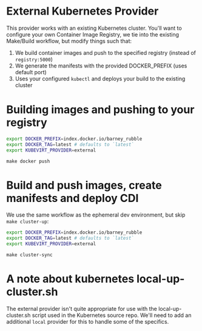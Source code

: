 # External Kubernetes Provider

This provider works with an existing Kubernetes cluster.  You'll want to configure your own
Container Image Registry, we tie into the existing Make/Build workflow, but modify things
such that:
1. We build container images and push to the specified registry (instead of `registry:5000`)
2. We generate the manifests with the provided DOCKER_PREFIX (uses default port)
3. Uses your configured `kubectl` and deploys your build to the existing cluster

# Building images and pushing to your registry

```bash
export DOCKER_PREFIX=index.docker.io/barney_rubble
export DOCKER_TAG=latest # defaults to `latest`
export KUBEVIRT_PROVIDER=external
```

`make docker push`

# Build and push images, create manifests and deploy CDI

We use the same workflow as the ephemeral dev environment, but skip `make cluster-up`:

```bash
export DOCKER_PREFIX=index.docker.io/barney_rubble
export DOCKER_TAG=latest # defaults to `latest`
export KUBEVIRT_PROVIDER=external
```

`make cluster-sync`

# A note about kubernetes local-up-cluster.sh

The external provider isn't quite appropriate for use with the local-up-cluster.sh script used 
in the Kubernetes source repo.  We'll need to add an additional `local` provider for this to 
handle some of the specifics.
